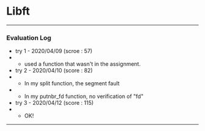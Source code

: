 # Libft
___

### Evaluation Log
- try 1 - 2020/04/09 (scroe : 57)
- - used a function that wasn't in the assignment.
- try 2 - 2020/04/10 (score : 82)
- - In my split function, the segment fault
- - In my putnbr_fd function, no verification of "fd"
- try 3 - 2020/04/12 (score : 115)
- - OK!
___
